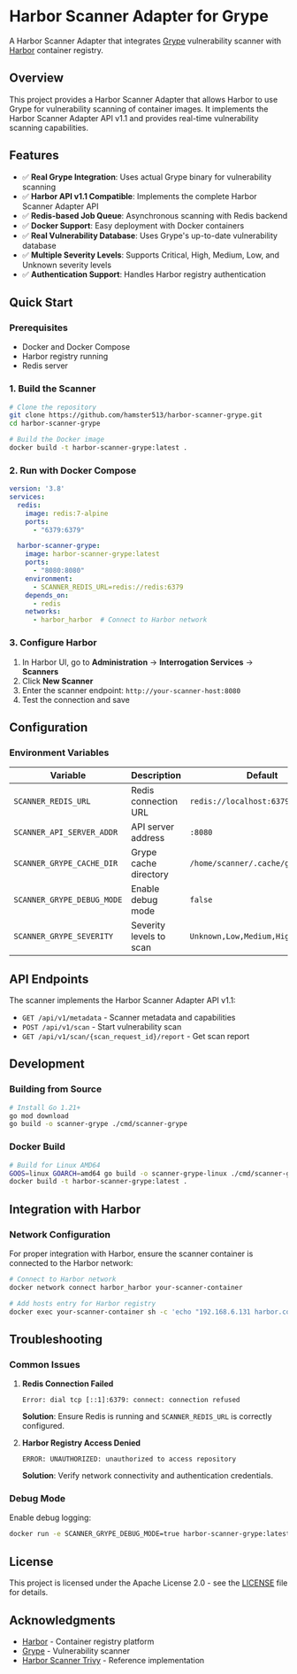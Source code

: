 # Harbor Scanner Adapter for Grype

A Harbor Scanner Adapter that integrates [Grype](https://github.com/anchore/grype) vulnerability scanner with [Harbor](https://goharbor.io/) container registry.

## Overview

This project provides a Harbor Scanner Adapter that allows Harbor to use Grype for vulnerability scanning of container images. It implements the Harbor Scanner Adapter API v1.1 and provides real-time vulnerability scanning capabilities.

## Features

- ✅ **Real Grype Integration**: Uses actual Grype binary for vulnerability scanning
- ✅ **Harbor API v1.1 Compatible**: Implements the complete Harbor Scanner Adapter API
- ✅ **Redis-based Job Queue**: Asynchronous scanning with Redis backend
- ✅ **Docker Support**: Easy deployment with Docker containers
- ✅ **Real Vulnerability Database**: Uses Grype's up-to-date vulnerability database
- ✅ **Multiple Severity Levels**: Supports Critical, High, Medium, Low, and Unknown severity levels
- ✅ **Authentication Support**: Handles Harbor registry authentication

## Quick Start

### Prerequisites

- Docker and Docker Compose
- Harbor registry running
- Redis server

### 1. Build the Scanner

```bash
# Clone the repository
git clone https://github.com/hamster513/harbor-scanner-grype.git
cd harbor-scanner-grype

# Build the Docker image
docker build -t harbor-scanner-grype:latest .
```

### 2. Run with Docker Compose

```yaml
version: '3.8'
services:
  redis:
    image: redis:7-alpine
    ports:
      - "6379:6379"

  harbor-scanner-grype:
    image: harbor-scanner-grype:latest
    ports:
      - "8080:8080"
    environment:
      - SCANNER_REDIS_URL=redis://redis:6379
    depends_on:
      - redis
    networks:
      - harbor_harbor  # Connect to Harbor network
```

### 3. Configure Harbor

1. In Harbor UI, go to **Administration** → **Interrogation Services** → **Scanners**
2. Click **New Scanner**
3. Enter the scanner endpoint: `http://your-scanner-host:8080`
4. Test the connection and save

## Configuration

### Environment Variables

| Variable | Description | Default |
|----------|-------------|---------|
| `SCANNER_REDIS_URL` | Redis connection URL | `redis://localhost:6379` |
| `SCANNER_API_SERVER_ADDR` | API server address | `:8080` |
| `SCANNER_GRYPE_CACHE_DIR` | Grype cache directory | `/home/scanner/.cache/grype` |
| `SCANNER_GRYPE_DEBUG_MODE` | Enable debug mode | `false` |
| `SCANNER_GRYPE_SEVERITY` | Severity levels to scan | `Unknown,Low,Medium,High,Critical` |

## API Endpoints

The scanner implements the Harbor Scanner Adapter API v1.1:

- `GET /api/v1/metadata` - Scanner metadata and capabilities
- `POST /api/v1/scan` - Start vulnerability scan
- `GET /api/v1/scan/{scan_request_id}/report` - Get scan report

## Development

### Building from Source

```bash
# Install Go 1.21+
go mod download
go build -o scanner-grype ./cmd/scanner-grype
```

### Docker Build

```bash
# Build for Linux AMD64
GOOS=linux GOARCH=amd64 go build -o scanner-grype-linux ./cmd/scanner-grype
docker build -t harbor-scanner-grype:latest .
```

## Integration with Harbor

### Network Configuration

For proper integration with Harbor, ensure the scanner container is connected to the Harbor network:

```bash
# Connect to Harbor network
docker network connect harbor_harbor your-scanner-container

# Add hosts entry for Harbor registry
docker exec your-scanner-container sh -c 'echo "192.168.6.131 harbor.corp.local" >> /etc/hosts'
```

## Troubleshooting

### Common Issues

1. **Redis Connection Failed**
   ```
   Error: dial tcp [::1]:6379: connect: connection refused
   ```
   **Solution**: Ensure Redis is running and `SCANNER_REDIS_URL` is correctly configured.

2. **Harbor Registry Access Denied**
   ```
   ERROR: UNAUTHORIZED: unauthorized to access repository
   ```
   **Solution**: Verify network connectivity and authentication credentials.

### Debug Mode

Enable debug logging:

```bash
docker run -e SCANNER_GRYPE_DEBUG_MODE=true harbor-scanner-grype:latest
```

## License

This project is licensed under the Apache License 2.0 - see the [LICENSE](LICENSE) file for details.

## Acknowledgments

- [Harbor](https://goharbor.io/) - Container registry platform
- [Grype](https://github.com/anchore/grype) - Vulnerability scanner
- [Harbor Scanner Trivy](https://github.com/aquasecurity/harbor-scanner-trivy) - Reference implementation
